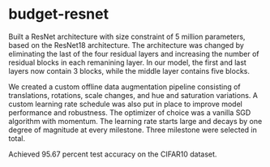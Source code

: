 # budget-resnet
Built a ResNet architecture with size constraint of 5 million parameters, based on the ResNet18 architecture. The architecture was changed by eliminating the last of the four residual layers and increasing the number of residual blocks in each remanining layer. In our model, the first and last layers now contain 3 blocks, while the middle layer contains five blocks.

We created a custom offline data augmentation pipeline consisting of translations, rotations, scale changes, and hue and saturation variations. A custom learning rate schedule was also put in place to improve model performance and robustness. The optimizer of choice was a vanilla SGD algorithm with momentum. The learning rate starts large and decays by one degree of magnitude at every milestone. Three milestone were selected in total.

Achieved 95.67 percent test accuracy on the CIFAR10 dataset.
